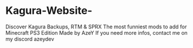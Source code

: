 # Kagura-Website-
Discover Kagura Backups, RTM &amp; SPRX The most funniest mods to add for Minecraft PS3 Edition Made by AzeY If you need more infos, contact me on my discord azeydev
